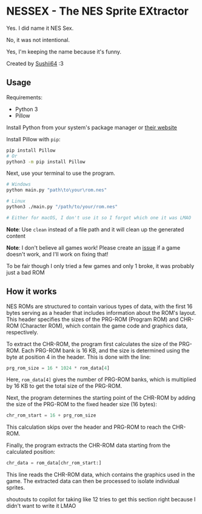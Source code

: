 # NESSEX - The NES Sprite EXtractor
Yes. I did name it NES Sex.

No, it was not intentional.

Yes, I'm keeping the name because it's funny.

Created by [Sushii64](https://github.com/Sushii64) :3

## Usage
Requirements:

- Python 3
- Pillow

Install Python from your system's package manager or [their website](https://python.org)

Install Pillow with `pip`:
```bash
pip install Pillow
# Or
python3 -m pip install Pillow
```

Next, use your terminal to use the program.

```bash
# Windows
python main.py "path\to\your\rom.nes"

# Linux
python3 ./main.py "/path/to/your/rom.nes"

# Either for macOS, I don't use it so I forgot which one it was LMAO
```

**Note**: Use `clean` instead of a file path and it will clean up the generated content

**Note**: I don't believe all games work! Please create an [issue](https://github.com/Sushii64/nessex/issues) if a game doesn't work, and I'll work on fixing that!

To be fair though I only tried a few games and only 1 broke, it was probably just a bad ROM

## How it works
NES ROMs are structured to contain various types of data, with the first 16 bytes serving as a header that includes information about the ROM's layout. This header specifies the sizes of the PRG-ROM (Program ROM) and CHR-ROM (Character ROM), which contain the game code and graphics data, respectively.

To extract the CHR-ROM, the program first calculates the size of the PRG-ROM. Each PRG-ROM bank is 16 KB, and the size is determined using the byte at position 4 in the header. This is done with the line:
```python
prg_rom_size = 16 * 1024 * rom_data[4]
```
Here, `rom_data[4]` gives the number of PRG-ROM banks, which is multiplied by 16 KB to get the total size of the PRG-ROM.

Next, the program determines the starting point of the CHR-ROM by adding the size of the PRG-ROM to the fixed header size (16 bytes):
```python
chr_rom_start = 16 + prg_rom_size
```
This calculation skips over the header and PRG-ROM to reach the CHR-ROM.

Finally, the program extracts the CHR-ROM data starting from the calculated position:
```python
chr_data = rom_data[chr_rom_start:]
```
This line reads the CHR-ROM data, which contains the graphics used in the game. The extracted data can then be processed to isolate individual sprites.

shoutouts to copilot for taking like 12 tries to get this section right because I didn't want to write it LMAO
